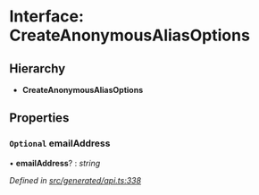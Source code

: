 # Interface: CreateAnonymousAliasOptions

## Hierarchy

* **CreateAnonymousAliasOptions**

## Properties

### `Optional` emailAddress

• **emailAddress**? : *string*

*Defined in [src/generated/api.ts:338](https://github.com/mailslurp/mailslurp-client-ts-js/blob/4ca018b/src/generated/api.ts#L338)*
